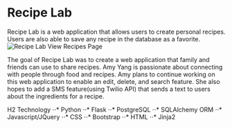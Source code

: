 # Recipe Lab

Recipe Lab is a web application that allows users to create personal recipes. Users are also able to save any recipe in the database as a favorite. ![Recipe Lab View Recipes Page](/static/images/recipe_lab_view_recipes.png)

The goal of Recipe Lab was to create a web application that family and friends can use to share recipes. Amy Yang is passionate about connecting with people through food and recipes. Amy plans to continue working on this web application to enable an  edit, delete, and search feature. She also hopes to add a SMS feature(using Twilio API) that sends a text to users about the ingredients for a recipe. 

H2 Technology
⋅⋅* Python
⋅⋅* Flask
⋅⋅* PostgreSQL
⋅⋅* SQLAlchemy ORM
⋅⋅* Javascript/JQuery
⋅⋅* CSS
⋅⋅* Bootstrap
⋅⋅* HTML
⋅⋅* Jinja2